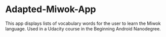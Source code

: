 # Adapted-Miwok-App
This app displays lists of vocabulary words for the user to learn the Miwok language.
Used in a Udacity course in the Beginning Android Nanodegree.


